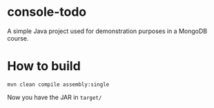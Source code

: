 console-todo
============

A simple Java project used for demonstration purposes in a MongoDB course.


How to build
============
```mvn clean compile assembly:single```

Now you have the JAR in ```target/```

